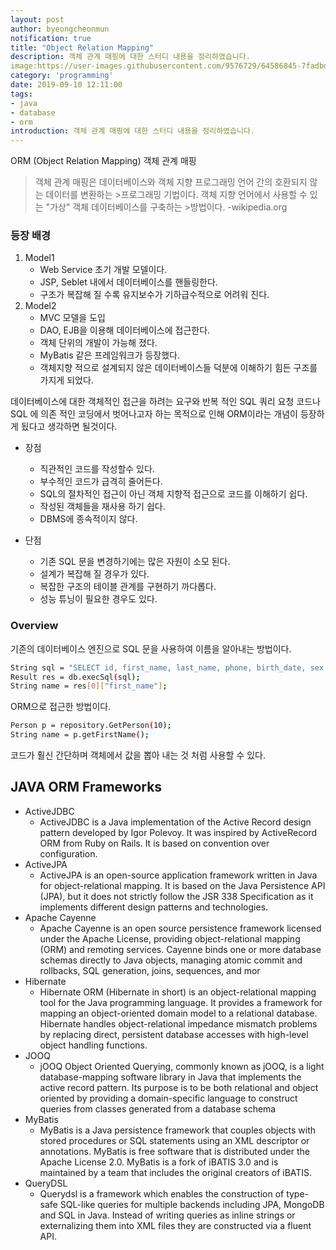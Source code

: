 ```yaml
---
layout: post
author: byeongcheonmun
notification: true
title: "Object Relation Mapping"
description: 객체 관계 매핑에 대한 스터디 내용을 정리하였습니다.
image:https://user-images.githubusercontent.com/9576729/64586845-7fadbd00-d3d8-11e9-87c3-8c950c6b6a22.jpg
category: 'programming'
date: 2019-09-10 12:11:00
tags:
- java
- database
- orm
introduction: 객체 관계 매핑에 대한 스터디 내용을 정리하였습니다.
---
```


ORM (Object Relation Mapping) 객체 관계 매핑
>객체 관계 매핑은 데이터베이스와 객체 지향 프로그래밍 언어 간의 호환되지 않는 데이터를 변환하는 >프로그래밍 기법이다. 객체 지향 언어에서 사용할 수 있는 "가상" 객체 데이터베이스를 구축하는 >방법이다. -wikipedia.org

### 등장 배경
1. Model1
    - Web Service 초기 개발 모델이다.
    - JSP, Seblet 내에서 데이터베이스를 핸들링한다.
    - 구조가 복잡해 질 수록 유지보수가 기하급수적으로 어려워 진다.
2. Model2
    - MVC 모델을 도입
    - DAO, EJB을 이용해 데이터베이스에 접근한다.
    - 객체 단위의 개발이 가능해 졌다.
    - MyBatis 같은 프레임워크가 등장했다.
    - 객체지향 적으로 설계되지 않은 데이터베이스들 덕분에 이해하기 힘든 구조를 가지게 되었다.

데이터베이스에 대한 객체적인 접근을 하려는 요구와 반복 적인 SQL 쿼리 요청 코드나 SQL 에 의존 적인 코딩에서 벗어나고자 하는 목적으로 인해 ORM이라는 개념이 등장하게 됬다고 생각하면 될것이다.

  - 장점
      - 직관적인 코드를 작성할수 있다.
      - 부수적인 코드가 급격히 줄어든다.
      - SQL의 절차적인 접근이 아닌 객체 지향적 접근으로 코드를 이해하기 쉽다.
      - 작성된 객체들을 재사용 하기 쉽다.
      - DBMS에 종속적이지 않다.

  - 단점
    - 기존 SQL 문을 변경하기에는 많은 자원이 소모 된다.
    - 설계가 복잡해 질 경우가 있다.
    - 복잡한 구조의 테이블 관계를 구현하기 까다롭다.
    - 성능 튜닝이 필요한 경우도 있다.

### Overview
기존의 데이터베이스 엔진으로 SQL 문을 사용하여 이름을 알아내는 방법이다.
```sh
String sql = "SELECT id, first_name, last_name, phone, birth_date, sex FROM persons WHERE id = 10";
Result res = db.execSql(sql);
String name = res[0]["first_name"];
```
ORM으로 접근한 방법이다.
```sh
Person p = repository.GetPerson(10);
String name = p.getFirstName();
```
코드가 훨신 간단하며 객체에서 값을 뽑아 내는 것 처럼 사용할 수 있다.

## JAVA ORM Frameworks
- ActiveJDBC
    - ActiveJDBC is a Java implementation of the Active Record design pattern developed by Igor Polevoy. It was inspired by ActiveRecord ORM from Ruby on Rails. It is based on convention over configuration.
- ActiveJPA
    - ActiveJPA is an open-source application framework written in Java for object-relational mapping. It is based on the Java Persistence API (JPA), but it does not strictly follow the JSR 338 Specification as it implements different design patterns and technologies.
- Apache Cayenne
    - Apache Cayenne is an open source persistence framework licensed under the Apache License, providing object-relational mapping (ORM) and remoting services. Cayenne binds one or more database schemas directly to Java objects, managing atomic commit and rollbacks, SQL generation, joins, sequences, and mor
- Hibernate
    - Hibernate ORM (Hibernate in short) is an object-relational mapping tool for the Java programming language. It provides a framework for mapping an object-oriented domain model to a relational database. Hibernate handles object-relational impedance mismatch problems by replacing direct, persistent database accesses with high-level object handling functions.
- JOOQ
    - jOOQ Object Oriented Querying, commonly known as jOOQ, is a light database-mapping software library in Java that implements the active record pattern. Its purpose is to be both relational and object oriented by providing a domain-specific language to construct queries from classes generated from a database schema
- MyBatis
    - MyBatis is a Java persistence framework that couples objects with stored procedures or SQL statements using an XML descriptor or annotations. MyBatis is free software that is distributed under the Apache License 2.0. MyBatis is a fork of iBATIS 3.0 and is maintained by a team that includes the original creators of iBATIS.
- QueryDSL
    - Querydsl is a framework which enables the construction of type-safe SQL-like queries for multiple backends including JPA, MongoDB and SQL in Java. Instead of writing queries as inline strings or externalizing them into XML files they are constructed via a fluent API.
